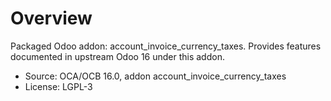 # Overview

Packaged Odoo addon: account_invoice_currency_taxes. Provides features documented in upstream Odoo 16 under this addon.

- Source: OCA/OCB 16.0, addon account_invoice_currency_taxes
- License: LGPL-3
